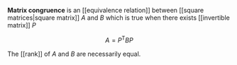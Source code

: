 **Matrix congruence** is an [[equivalence relation]] between [[square matrices|square matrix]] $A$ and $B$ which is true when there exists [[invertible matrix]] $P$

$$
A = P^\mathsf{T} B P
$$

The [[rank]] of $A$ and $B$ are necessarily equal.
